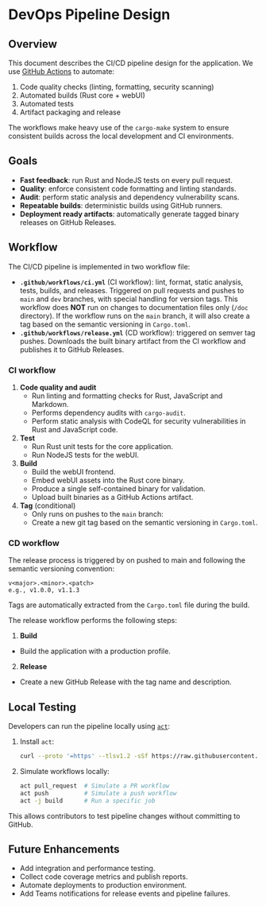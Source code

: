 # DevOps Pipeline Design

## Overview

This document describes the CI/CD pipeline design for the application. We use
[GitHub Actions](https://docs.github.com/en/actions/get-started/understand-github-actions)
to automate:

1. Code quality checks (linting, formatting, security scanning)
2. Automated builds (Rust core + webUI)
3. Automated tests
4. Artifact packaging and release

The workflows make heavy use of the `cargo-make` system to ensure consistent
builds across the local development and CI environments.

## Goals

- **Fast feedback**: run Rust and NodeJS tests on every pull request.
- **Quality**: enforce consistent code formatting and linting standards.
- **Audit**: perform static analysis and dependency vulnerability scans.
- **Repeatable builds**: deterministic builds using GitHub runners.
- **Deployment ready artifacts**: automatically generate tagged binary releases
  on GitHub Releases.

## Workflow

The CI/CD pipeline is implemented in two workflow file:

- **`.github/workflows/ci.yml`** (CI workflow): lint, format, static analysis,
  tests, builds, and releases. Triggered on pull requests and pushes to `main`
  and `dev` branches, with special handling for version tags. This workflow does
  **NOT** run on changes to documentation files only (`/doc` directory). If the
  workflow runs on the `main` branch, it will also create a tag based on the
  semantic versioning in `Cargo.toml`.
- **`.github/workflows/release.yml`** (CD workflow): triggered on semver tag
  pushes. Downloads the built binary artifact from the CI workflow and publishes
  it to GitHub Releases.

### CI workflow

1. **Code quality and audit**
   - Run linting and formatting checks for Rust, JavaScript and Markdown.
   - Performs dependency audits with `cargo-audit`.
   - Perform static analysis with CodeQL for security vulnerabilities in Rust
     and JavaScript code.
2. **Test**
   - Run Rust unit tests for the core application.
   - Run NodeJS tests for the webUI.
3. **Build**
   - Build the webUI frontend.
   - Embed webUI assets into the Rust core binary.
   - Produce a single self-contained binary for validation.
   - Upload built binaries as a GitHub Actions artifact.
4. **Tag** (conditional)
   - Only runs on pushes to the `main` branch:
   - Create a new git tag based on the semantic versioning in `Cargo.toml`.

### CD workflow

The release process is triggered by on pushed to main and following the semantic
versioning convention:

```
v<major>.<minor>.<patch>
e.g., v1.0.0, v1.1.3
```

Tags are automatically extracted from the `Cargo.toml` file during the build.

The release workflow performs the following steps:

1. **Build**

- Build the application with a production profile.

2. **Release**

- Create a new GitHub Release with the tag name and description.

## Local Testing

Developers can run the pipeline locally using
[`act`](https://github.com/nektos/act):

1. Install `act`:

   ```bash
   curl --proto '=https' --tlsv1.2 -sSf https://raw.githubusercontent.com/nektos/act/master/install.sh | sudo bash
   ```

2. Simulate workflows locally:

   ```bash
   act pull_request  # Simulate a PR workflow
   act push          # Simulate a push workflow
   act -j build      # Run a specific job
   ```

This allows contributors to test pipeline changes without committing to GitHub.

## Future Enhancements

- Add integration and performance testing.
- Collect code coverage metrics and publish reports.
- Automate deployments to production environment.
- Add Teams notifications for release events and pipeline failures.
